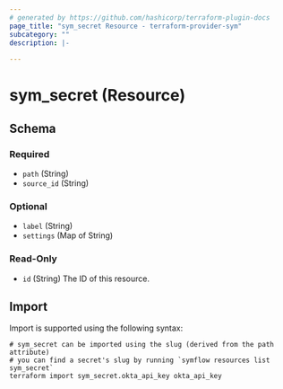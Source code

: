 ```yaml
---
# generated by https://github.com/hashicorp/terraform-plugin-docs
page_title: "sym_secret Resource - terraform-provider-sym"
subcategory: ""
description: |-
  
---
```


# sym_secret (Resource)





<!-- schema generated by tfplugindocs -->
## Schema

### Required

- `path` (String)
- `source_id` (String)

### Optional

- `label` (String)
- `settings` (Map of String)

### Read-Only

- `id` (String) The ID of this resource.

## Import

Import is supported using the following syntax:

```shell
# sym_secret can be imported using the slug (derived from the path attribute)
# you can find a secret's slug by running `symflow resources list sym_secret`
terraform import sym_secret.okta_api_key okta_api_key
```
